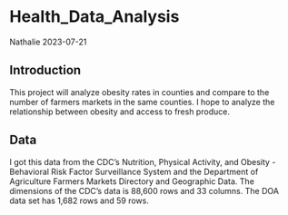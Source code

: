 Health_Data_Analysis
================
Nathalie
2023-07-21

## Introduction

This project will analyze obesity rates in counties and compare to the
number of farmers markets in the same counties. I hope to analyze the
relationship between obesity and access to fresh produce.

## Data

I got this data from the CDC’s Nutrition, Physical Activity, and
Obesity - Behavioral Risk Factor Surveillance System and the Department
of Agriculture Farmers Markets Directory and Geographic Data. The
dimensions of the CDC’s data is 88,600 rows and 33 columns. The DOA data
set has 1,682 rows and 59 rows.
